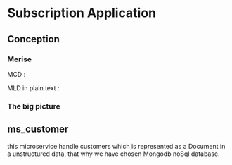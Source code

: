 # Subscription Application

## Conception

### Merise

MCD : 

MLD in plain text :

### The big picture



## ms_customer

this microservice handle customers which is represented as a Document in a unstructured data, that why we have chosen Mongodb noSql database.

